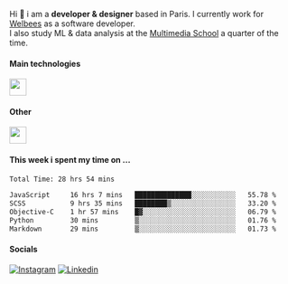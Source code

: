 Hi :wave: i am a **developer & designer** based in Paris. I currently work for [Welbees](https://www.welbees.com) as a software developer.<br /> I also study ML & data analysis at the [Multimedia School](https://www.ecole-multimedia.com/) a quarter of the time.

#### Main technologies
<img height="30" src="https://skillicons.dev/icons?i=js,ts,react,nextjs,threejs,nodejs,nestjs,laravel,mysql,git,docker" />

#### Other
<img height="30" src="https://skillicons.dev/icons?i=figma,ps,ai,ae,pr,blender,unreal,ableton" />

#### This week i spent my time on ...
<!--START_SECTION:waka-->

```txt
Total Time: 28 hrs 54 mins

JavaScript     16 hrs 7 mins   ██████████████░░░░░░░░░░░   55.78 %
SCSS           9 hrs 35 mins   ████████▒░░░░░░░░░░░░░░░░   33.20 %
Objective-C    1 hr 57 mins    █▓░░░░░░░░░░░░░░░░░░░░░░░   06.79 %
Python         30 mins         ▒░░░░░░░░░░░░░░░░░░░░░░░░   01.76 %
Markdown       29 mins         ▒░░░░░░░░░░░░░░░░░░░░░░░░   01.73 %
```

<!--END_SECTION:waka-->

#### Socials

<a href="https://www.instagram.com/maximelbv/" target="_blank">![Instagram](https://img.shields.io/badge/Instagram-E4405F?style=for-the-badge&logo=instagram&logoColor=white)</a>
<a href="https://www.linkedin.com/in/maxime-lefebvre-85b545199" target="_blank">![Linkedin](https://img.shields.io/badge/LinkedIn-0077B5?style=for-the-badge&logo=linkedin&logoColor=white)</a>

